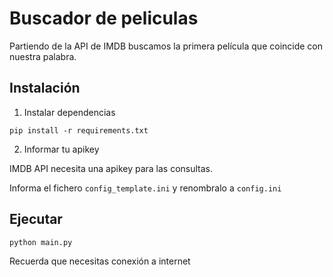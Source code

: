 # Buscador de peliculas

Partiendo de la API de IMDB buscamos la primera película que coincide con nuestra palabra.

## Instalación

1. Instalar dependencias
```
pip install -r requirements.txt
```

2. Informar tu apikey

IMDB API necesita una apikey para las consultas.

Informa el fichero `config_template.ini` y renombralo a `config.ini`

## Ejecutar

```
python main.py
```

Recuerda que necesitas conexión a internet
